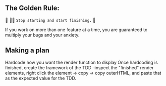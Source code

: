 ## The Golden Rule: 

🦸 🦸‍♂️ `Stop starting and start finishing.` 🏁

If you work on more than one feature at a time, you are guaranteed to multiply your bugs and your anxiety.

## Making a plan

Hardcode how you want the render function to display
Once hardcoding is finished, create the framework of the TDD
  -inspect the "finished" render elements, right click the element → copy → copy outerHTML, and paste that as the expected value for the TDD.


